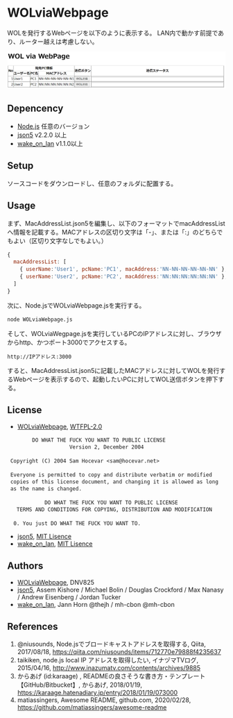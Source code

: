 # WOLviaWebpage

WOLを発行するWebページを以下のように表示する。
LAN内で動かす前提であり、ルーター越えは考慮しない。

![Webページの表示イメージ](./README-pageimage.png)

## Depencency

- [Node.js](https://nodejs.org/en/) 任意のバージョン
- [json5](https://www.npmjs.com/package/json5) v2.2.0 以上
- [wake_on_lan](https://www.npmjs.com/package/wake_on_lan) v1.1.0以上

## Setup

ソースコードをダウンロードし、任意のフォルダに配置する。

## Usage

まず、MacAddressList.json5を編集し、以下のフォーマットでmacAddressListへ情報を記載する。MACアドレスの区切り文字は「-」、または「:」のどちらでもよい（区切り文字なしでもよい。）

```javascript
{
  macAddressList: [
    { userName:'User1', pcName:'PC1', macAddress:'NN-NN-NN-NN-NN-NN' },
    { userName:'User2', pcName:'PC2', macAddress:'NN:NN:NN:NN:NN:NN' },
  ]
}
```

次に、Node.jsでWOLviaWebpage.jsを実行する。

```cmd
node WOLviaWebpage.js
```

そして、WOLviaWegpage.jsを実行しているPCのIPアドレスに対し、ブラウザからhttp、かつポート3000でアクセスする。

```text
http://IPアドレス:3000
```

すると、MacAddressList.json5に記載したMACアドレスに対してWOLを発行するWebページを表示するので、起動したいPCに対してWOL送信ボタンを押下する。

## License

- [WOLviaWebpage](https://github.com/DNV825/WOLviaWebpage), [WTFPL-2.0](http://www.wtfpl.net/)

```text
        DO WHAT THE FUCK YOU WANT TO PUBLIC LICENSE 
                    Version 2, December 2004 

 Copyright (C) 2004 Sam Hocevar <sam@hocevar.net> 

 Everyone is permitted to copy and distribute verbatim or modified 
 copies of this license document, and changing it is allowed as long 
 as the name is changed. 

            DO WHAT THE FUCK YOU WANT TO PUBLIC LICENSE 
   TERMS AND CONDITIONS FOR COPYING, DISTRIBUTION AND MODIFICATION 

  0. You just DO WHAT THE FUCK YOU WANT TO.
```

- [json5](https://www.npmjs.com/package/json5), [MIT Lisence](https://github.com/json5/json5/blob/HEAD/LICENSE.md)
- [wake_on_lan](https://www.npmjs.com/package/wake_on_lan), [MIT Lisence](https://www.npmjs.com/package/wake_on_lan#license-mit)

## Authors

- [WOLviaWebpage](https://github.com/DNV825/WOLviaWebpage), DNV825
- [json5](https://www.npmjs.com/package/json5), Assem Kishore / Michael Bolin / Douglas Crockford / Max Nanasy / Andrew Eisenberg / Jordan Tucker
- [wake_on_lan](https://www.npmjs.com/package/wake_on_lan), Jann Horn @thejh / mh-cbon @mh-cbon

## References

1. @niusounds, Node.jsでブロードキャストアドレスを取得する, Qiita, 2017/08/18, <https://qiita.com/niusounds/items/712770e79888f4235637>
1. taikiken, node.js local IP アドレスを取得したい, イナヅマTVログ, 2015/04/16, <http://www.inazumatv.com/contents/archives/9885>
1. からあげ (id:karaage) , READMEの良さそうな書き方・テンプレート【GitHub/Bitbucket】, からあげ, 2018/01/19, <https://karaage.hatenadiary.jp/entry/2018/01/19/073000>
1. matiassingers, Awesome README, github.com, 2020/02/28, <https://github.com/matiassingers/awesome-readme>
